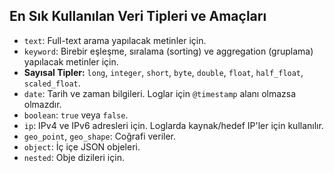 ## En Sık Kullanılan Veri Tipleri ve Amaçları

* `text`: Full-text arama yapılacak metinler için.
* `keyword`: Birebir eşleşme, sıralama (sorting) ve aggregation (gruplama) yapılacak metinler için.
* **Sayısal Tipler:** `long`, `integer`, `short`, `byte`, `double`, `float`, `half_float`, `scaled_float`.
* `date`: Tarih ve zaman bilgileri. Loglar için `@timestamp` alanı olmazsa olmazdır.
* `boolean`: `true` veya `false`.
* `ip`: IPv4 ve IPv6 adresleri için. Loglarda kaynak/hedef IP'ler için kullanılır.
* `geo_point`, `geo_shape`: Coğrafi veriler.
* `object`: İç içe JSON objeleri.
* `nested`: Obje dizileri için.

